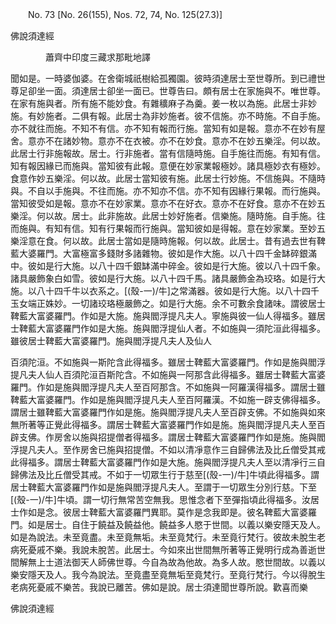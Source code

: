 ﻿　　No. 73 [No. 26(155), Nos. 72, 74, No. 125(27.3)]

佛說須達經

　　　　蕭齊中印度三藏求那毗地譯


聞如是。一時婆伽婆。在舍衛城祇樹給孤獨園。彼時須達居士至世尊所。到已禮世尊足卻坐一面。須達居士卻坐一面已。世尊告曰。頗有居士在家施與不。唯世尊。在家有施與者。所有施不能妙食。有雜穬麻子為羹。姜一枚以為施。此居士非妙施。有妙施者。二俱有報。此居士為非妙施者。彼不信施。亦不時施。不自手施。亦不就往而施。不知不有信。亦不知有報而行施。當知有如是報。意亦不在妙有屋舍。意亦不在諸妙物。意亦不在衣被。亦不在妙食。意亦不在妙五樂淫。何以故。此居士行非施報故。居士。行非施者。當有信隨時施。自手施往而施。有知有信。知有報因緣已而施與。當知彼有此報。意便在妙家業報極妙。諸具極妙衣有極妙。食意作妙五樂淫。何以故。此居士當知彼有施。此居士行妙施。不信施與。不隨時與。不自以手施與。不往而施。亦不知亦不信。亦不知有因緣行果報。而行施與。當知彼受如是報。意亦不在妙家業。意亦不在好衣。意亦不在好食。意亦不在妙五樂淫。何以故。居士。此非施故。此居士妙好施者。信樂施。隨時施。自手施。往而施與。有知有信。知有行果報而行施與。當知彼如是得報。意在妙家業。至妙五樂淫意在食。何以故。此居士當如是隨時施報。何以故。此居士。昔有過去世有鞞藍大婆羅門。大富極富多錢財多諸雜物。彼如是作大施。以八十四千金缽碎銀滿中。彼如是行大施。以八十四千銀缽滿中碎金。彼如是行大施。彼以八十四千象。諸具嚴飾象白如雪。彼如是行大施。以八十四千馬。諸具嚴飾金為珓珞。如是行大施。以八十四千牛以衣系之。[(殼-一)/牛]之常滿器。彼如是行大施。以八十四千玉女端正姝妙。一切諸珓珞極嚴飾之。如是行大施。余不可數余食諸味。謂彼居士鞞藍大富婆羅門。作如是大施。施與閻浮提凡夫人。寧施與彼一仙人得福多。雖居士鞞藍大富婆羅門作如是大施。施與閻浮提仙人者。不如施與一須陀洹此得福多。雖彼居士鞞藍大富婆羅門。施與閻浮提凡夫人及仙人

百須陀洹。不如施與一斯陀含此得福多。雖居士鞞藍大富婆羅門。作如是施與閻浮提凡夫人仙人百須陀洹百斯陀含。不如施與一阿那含此得福多。雖居士鞞藍大富婆羅門。作如是施與閻浮提凡夫人至百阿那含。不如施與一阿羅漢得福多。謂居士雖鞞藍大富婆羅門。作如是施與閻浮提凡夫人至百阿羅漢。不如施一辟支佛得福多。謂居士雖鞞藍大富婆羅門作如是施。施與閻浮提凡夫人至百辟支佛。不如施與如來無所著等正覺此得福多。謂居士鞞藍大富婆羅門作如是施。施與閻浮提凡夫人至百辟支佛。作房舍以施與招提僧者得福多。謂居士鞞藍大富婆羅門作如是施。施與閻浮提凡夫人。至作房舍已施與招提僧。不如以清凈意作三自歸佛法及比丘僧受其戒此得福多。謂居士鞞藍大富婆羅門作如是大施。施與閻浮提凡夫人至以清凈行三自歸佛法及比丘僧受其戒。不如于一切眾生行于慈至[(殼-一)/牛]牛頃此得福多。謂居士鞞藍大富婆羅門作如是施與閻浮提凡夫人。至謂于一切眾生分別行慈。下至[(殼-一)/牛]牛頃。謂一切行無常苦空無我。思惟念者下至彈指頃此得福多。汝居士作如是念。彼居士鞞藍大富婆羅門異耶。莫作是念我即是。彼名鞞藍大富婆羅門。如是居士。自住于饒益及饒益他。饒益多人愍于世間。以義以樂安隱天及人。如是為說法。未至竟盡。未至竟無垢。未至竟梵行。未至竟行梵行。彼故未脫生老病死憂戚不樂。我說未脫苦。此居士。今如來出世間無所著等正覺明行成為善逝世間解無上士道法御天人師佛世尊。今自為故為他故。為多人故。愍世間故。以義以樂安隱天及人。我今為說法。至竟盡至竟無垢至竟梵行。至竟行梵行。今以得脫生老病死憂戚不樂苦。我說已離苦。佛如是說。居士須達聞世尊所說。歡喜而樂

佛說須達經
